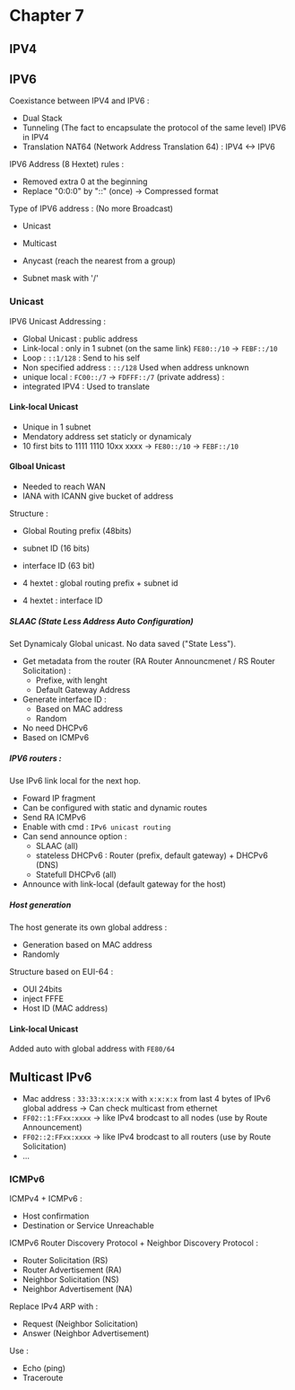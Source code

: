 # Chapter 7

## IPV4

## IPV6
Coexistance between IPV4 and IPV6 :
- Dual Stack
- Tunneling (The fact to encapsulate the protocol of the same level) IPV6 in IPV4
- Translation NAT64 (Network Address Translation 64) : IPV4 <-> IPV6

IPV6 Address (8 Hextet) rules :
- Removed extra 0 at the beginning
- Replace "0:0:0" by "::" (once) -> Compressed format

Type of IPV6 address :
(No more Broadcast)
- Unicast
- Multicast
- Anycast (reach the nearest from a group)

- Subnet mask with '/'

### Unicast
IPV6 Unicast Addressing :
- Global Unicast : public address
- Link-local : only in 1 subnet (on the same link) `FE80::/10` -> `FEBF::/10`
- Loop : `::1/128` :
Send to his self
- Non specified address : `::/128`
Used when address unknown
- unique local : `FC00::/7` -> `FDFFF::/7` (private address) :
- integrated IPV4 :
Used to translate

#### Link-local Unicast
- Unique in 1 subnet
- Mendatory address set staticly or dynamicaly
- 10 first bits to 1111 1110 10xx xxxx -> `FE80::/10` -> `FEBF::/10`

#### Glboal Unicast
- Needed to reach WAN
- IANA with ICANN  give bucket of address

Structure :
- Global Routing prefix (48bits)
- subnet ID (16 bits)
- interface ID (63 bit)

- 4 hextet : global routing prefix + subnet id
- 4 hextet : interface ID

##### SLAAC (State Less Address Auto Configuration)
Set Dynamicaly Global unicast. No data saved ("State Less").
- Get metadata from the router (RA Router Announcmenet / RS Router Solicitation) :
  - Prefixe, with lenght
  - Default Gateway Address
- Generate interface ID :
  - Based on MAC address
  - Random
- No need DHCPv6
- Based on ICMPv6

##### IPV6 routers :
Use IPv6 link local for the next hop.
- Foward IP fragment
- Can be configured with static and dynamic routes
- Send RA ICMPv6
- Enable with cmd : `IPv6 unicast routing`
- Can send announce option :
  - SLAAC (all)
  - stateless DHCPv6 : Router (prefix, default gateway) + DHCPv6 (DNS)
  - Statefull DHCPv6 (all)
- Announce with link-local (default gateway for the host)

##### Host generation
The host generate its own global address :
- Generation based on MAC address
- Randomly

Structure based on EUI-64 :
- OUI 24bits
- inject FFFE
- Host ID (MAC address)

#### Link-local Unicast
Added auto with global address with `FE80/64`

## Multicast IPv6
- Mac address : `33:33:x:x:x:x` with `x:x:x:x` from last 4 bytes of IPv6 global address -> Can check multicast from ethernet
- `FF02::1:FFxx:xxxx` -> like IPv4 brodcast to all nodes (use by Route Announcement)
- `FF02::2:FFxx:xxxx` -> like IPv4 brodcast to all routers (use by Route Solicitation)
-  ...

### ICMPv6
ICMPv4 + ICMPv6 :
- Host confirmation
- Destination or Service Unreachable

ICMPv6 Router Discovery Protocol  + Neighbor Discovery Protocol :
- Router Solicitation (RS)
- Router Advertisement (RA)
- Neighbor Solicitation (NS)
- Neighbor Advertisement (NA)

Replace IPv4 ARP with :
- Request (Neighbor Solicitation)
- Answer (Neighbor Advertisement)

Use :
- Echo (ping)
- Traceroute
